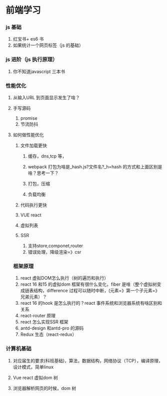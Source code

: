 # 前端学习

### js 基础

1. 红宝书+ es6 书
2. 如果统计一个网页标签（js 的基础）

### js 进阶（js 执行原理）

1. 你不知道javascript 三本书

### 性能优化

1. 从输入URL 到页面显示发生了啥？

2. 手写源码

   1. promise
   2. 节流防抖

3. 如何做性能优化

   1. 文件加载更快

      1. 缓存，dns,tcp 等，

      1. webpack 打包为啥是_hash.js?文件名?_h=hash 的方式和上面区别是啥？思考一下？

      2. 打包，压缩

      3. 负载均衡

   2. 代码执行更快

   1. VUE react
   2. 虚拟列表
   3. SSR
      1. 支持store,componet,router
      2. 错误处理，降级渲染=》csr

   ### 框架原理

   1. react 虚拟DOM怎么执行（树的遍历和执行）
   2. react 16 和15 的虚拟dom 框架有很什么变化，fiber 是啥（整个虚拟树变成链表结构，difference 过程可以随时中断，(元素=》第一个子元素=》兄弟元素）？
   3. react 16 的hook 是怎么执行的？react 事件系统和浏览器系统有啥区别和关系
   4. react-router 原理
   5. react 怎么实现SSR 框架
   6. antd-design 和antd-pro 的源码
   7. Redux 生态（react-redux）

###   计算机基础

1. 对应届生的要求(科班基础)，算法，数据结构，网络协议（TCP），编译原理，设计模式，简单linux
   

1. Vue react 虚拟dom 树

2. 浏览器解析网页的时候，dom 树

   